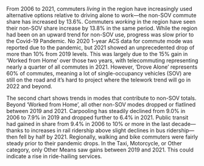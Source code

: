 From 2006 to 2021, commuters _living_ in the region have increasingly used alternative options relative to driving alone to work—the non-SOV commute share has increased by 13.6%. Commuters _working_ in the region have seen their non-SOV share increase by 13.8% in the same period. While the region had been on an upward trend for non-SOV use, progress was slow prior to the Covid-19 Pandemic. No 2020 1-year ACS data for commute mode was reported due to the pandemic, but 2021 showed an unprecedented drop of more than 10% from 2019 levels. This was largely due to the 15% gain in ‘Worked from Home’ over those two years, with telecommuting representing nearly a quarter of all commutes in 2021. However, ‘Drove Alone’ represents 60% of commutes, meaning a lot of single-occupancy vehicles (SOV) are still on the road and it’s hard to project where the telework trend will go in 2022 and beyond.

The second chart shows trends in modes that contribute to non-SOV totals. Beyond ‘Worked from Home’, all other non-SOV modes dropped or flatlined between 2019 and 2021. Carpooling has steadily declined from 9.0% in 2006 to 7.9% in 2019 and dropped further to 6.4% in 2021. Public transit had gained in share from 9.4% in 2006 to 10% or more in the last decade—thanks to increases in rail ridership above slight declines in bus ridership—then fell by half by 2021. Regionally, walking and bike commuters were fairly steady prior to their pandemic drops. In the Taxi, Motorcycle, or Other category, only Other Means saw gains between 2019 and 2021. This could indicate a rise in ride-hailing services. 
